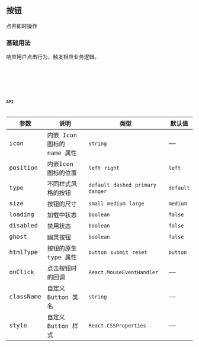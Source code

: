 
## 按钮

点开即时操作

### 基础用法

响应用户点击行为，触发相应业务逻辑。

<code
  src="./demo.tsx"
  title="按钮类型"
  desc="按钮有四种类型：默认按钮、主要按钮、虚线按钮和危险按钮。"
/>

<code
  src="./demo2.tsx"
  title="按钮尺寸"
  desc="按钮有大、中、小三种尺寸。"
/>

<code
  src="./demo3.tsx"
  title="幽灵按钮"
  desc="幽灵按钮常用在有色背景上。"
  background= "rgb(190, 200, 200)"
/>
<code
  src="./demo4.tsx"
  title="禁用按钮"
  desc="添加disabled属性后状态为不可点,也不会触发onClick事件"
/>


## API

| 参数 | 说明 | 类型 | 默认值 |
| --- | --- | --- | --- |
| icon |	内嵌 Icon 图标的 name 属性 |	`string` |	——
| position |	内嵌Icon 图标的位置 |	`left`  `right` |	`left`
| type |	不同样式风格的按钮 |	`default` `dashed`  `primary`  `danger` |	`default`
| size |	按钮的尺寸 |	`small` `medium` `large` | `medium`
| loading |	加载中状态 |	`boolean`	| `false`
| disabled |	禁用状态 |	`boolean`	| `false`
| ghost |	幽灵按钮 |	`boolean` |	`false`
| htmlType |	按钮的原生 type 属性	| `button`  `submit`  `reset`|`button`
| onClick |	点击按钮时的回调 |	`React.MouseEventHandler`	| ——
| className |	自定义 Button 类名	| `string`	| ——
| style |	自定义 Button 样式 |	`React.CSSProperties`	| ——
